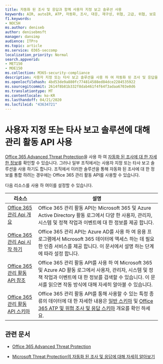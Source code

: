 ```yaml
---
title: 자동화 된 조사 및 응답과 함께 사용자 지정 보고 솔루션 사용
keywords: AIR, autoIR, ATP, 자동화, 조사, 대응, 재구성, 위협, 고급, 위협, 보호
f1.keywords:
- NOCSH
ms.author: deniseb
author: denisebmsft
manager: dansimp
audience: ITPro
ms.topic: article
ms.service: O365-seccomp
localization_priority: Normal
search.appverid:
- MET150
- MOE150
ms.collection: M365-security-compliance
description: 사용자 지정 또는 타사 보고 솔루션을 사용 하 여 자동화 된 조사 및 응답을 통합 하는 방법을 알아봅니다.
ms.openlocfilehash: 4bd53de9a880fc774814588ed84dce2284535922
ms.sourcegitcommit: 2614f8b81b332f8dab461f4f64f3adaa6703e0d6
ms.translationtype: MT
ms.contentlocale: ko-KR
ms.lasthandoff: 04/21/2020
ms.locfileid: "43634721"
---
```

# <a name="use-the-management-activity-api-for-custom-or-third-party-reporting-solutions"></a>사용자 지정 또는 타사 보고 솔루션에 대해 관리 활동 API 사용

[Office 365 Advanced Threat Protection](https://docs.microsoft.com/microsoft-365/security/office-365-security/office-365-atp)을 사용 하 여 [자동화 된 조사에 대 한 자세한 정보](air-view-investigation-results.md)를 확인할 수 있습니다. 그러나 일부 조직에서는 사용자 지정 또는 타사 보고 솔루션을 사용 하기도 합니다. 조직에서 이러한 솔루션을 통해 자동화 된 조사에 대 한 정보를 통합 하려는 경우에는 Office 365 관리 활동 API를 사용할 수 있습니다.

다음 리소스를 사용 하 여이를 설정할 수 있습니다.

|리소스  |설명  |
|---------|---------|
|[Office 365 관리 Api 개요](https://docs.microsoft.com/office/office-365-management-api/office-365-management-apis-overview)     |Office 365 관리 활동 API는 Microsoft 365 및 Azure Active Directory 활동 로그에서 다양 한 사용자, 관리자, 시스템 및 정책 작업과 이벤트에 대 한 정보를 제공 합니다.         |
|[Office 365 관리 Api 시작 하기](https://docs.microsoft.com/office/office-365-management-api/get-started-with-office-365-management-apis)     |Office 365 관리 API는 Azure AD를 사용 하 여 응용 프로그램에서 Microsoft 365 데이터에 액세스 하는 데 필요한 인증 서비스를 제공 합니다. 이 문서에서 설명 하는 단계에 따라 설정 합니다.          |
|[Office 365 관리 활동 API 참조](https://docs.microsoft.com/office/office-365-management-api/office-365-management-activity-api-reference)     |Office 365 관리 활동 API를 사용 하 여 Microsoft 365 및 Azure AD 활동 로그에서 사용자, 관리자, 시스템 및 정책 작업과 이벤트에 대 한 정보를 검색할 수 있습니다. 이 문서를 읽으면 작동 방식에 대해 자세히 알아볼 수 있습니다.        |
|[Office 365 관리 활동 API 스키마](https://docs.microsoft.com/office/office-365-management-api/office-365-management-activity-api-schema)     |Office 365 관리 활동 API를 통해 사용할 수 있는 특정 종류의 데이터에 대 한 자세한 내용은 [일반 스키마](https://docs.microsoft.com/office/office-365-management-api/office-365-management-activity-api-schema#common-schema) 및 [Office 365 ATP 및 위협 조사 및 응답 스키마](https://docs.microsoft.com/office/office-365-management-api/office-365-management-activity-api-schema#office-365-advanced-threat-protection-and-threat-investigation-and-response-schema) 개요를 확인 하세요.         |

## <a name="related-articles"></a>관련 문서

- [Office 365 Advanced Threat Protection](office-365-atp.md)

- [Microsoft Threat Protection의 자동화 된 조사 및 응답에 대해 자세히 알아보기](https://docs.microsoft.com/microsoft-365/security/mtp/mtp-autoir)